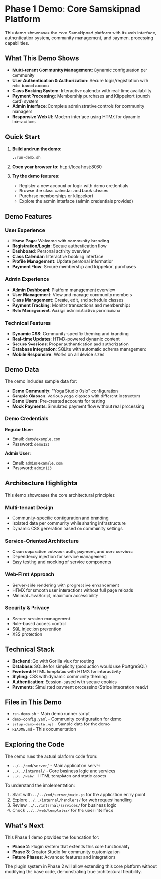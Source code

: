 # Phase 1 Demo: Core Samskipnad Platform

This demo showcases the core Samskipnad platform with its web interface, authentication system, community management, and payment processing capabilities.

## What This Demo Shows

- **Multi-tenant Community Management**: Dynamic configuration per community
- **User Authentication & Authorization**: Secure login/registration with role-based access
- **Class Booking System**: Interactive calendar with real-time availability
- **Payment Processing**: Membership purchases and Klippekort (punch card) system
- **Admin Interface**: Complete administrative controls for community managers
- **Responsive Web UI**: Modern interface using HTMX for dynamic interactions

## Quick Start

1. **Build and run the demo:**
   ```bash
   ./run-demo.sh
   ```

2. **Open your browser to:** http://localhost:8080

3. **Try the demo features:**
   - Register a new account or login with demo credentials
   - Browse the class calendar and book classes
   - Purchase memberships or klippekort
   - Explore the admin interface (admin credentials provided)

## Demo Features

### User Experience
- **Home Page**: Welcome with community branding
- **Registration/Login**: Secure authentication flow
- **Dashboard**: Personal activity overview
- **Class Calendar**: Interactive booking interface
- **Profile Management**: Update personal information
- **Payment Flow**: Secure membership and klippekort purchases

### Admin Experience
- **Admin Dashboard**: Platform management overview
- **User Management**: View and manage community members
- **Class Management**: Create, edit, and schedule classes
- **Payment Tracking**: Monitor transactions and memberships
- **Role Management**: Assign administrative permissions

### Technical Features
- **Dynamic CSS**: Community-specific theming and branding
- **Real-time Updates**: HTMX-powered dynamic content
- **Secure Sessions**: Proper authentication and authorization
- **Database Integration**: SQLite with automatic schema management
- **Mobile Responsive**: Works on all device sizes

## Demo Data

The demo includes sample data for:
- **Demo Community**: "Yoga Studio Oslo" configuration
- **Sample Classes**: Various yoga classes with different instructors
- **Demo Users**: Pre-created accounts for testing
- **Mock Payments**: Simulated payment flow without real processing

### Demo Credentials

**Regular User:**
- Email: `demo@example.com`
- Password: `demo123`

**Admin User:**
- Email: `admin@example.com`
- Password: `admin123`

## Architecture Highlights

This demo showcases the core architectural principles:

### Multi-tenant Design
- Community-specific configuration and branding
- Isolated data per community while sharing infrastructure
- Dynamic CSS generation based on community settings

### Service-Oriented Architecture
- Clean separation between auth, payment, and core services
- Dependency injection for service management
- Easy testing and mocking of service components

### Web-First Approach
- Server-side rendering with progressive enhancement
- HTMX for smooth user interactions without full page reloads
- Minimal JavaScript, maximum accessibility

### Security & Privacy
- Secure session management
- Role-based access control
- SQL injection prevention
- XSS protection

## Technical Stack

- **Backend**: Go with Gorilla Mux for routing
- **Database**: SQLite for simplicity (production would use PostgreSQL)
- **Frontend**: HTML templates with HTMX for interactivity
- **Styling**: CSS with dynamic community theming
- **Authentication**: Session-based with secure cookies
- **Payments**: Simulated payment processing (Stripe integration ready)

## Files in This Demo

- `run-demo.sh` - Main demo runner script
- `demo-config.yaml` - Community configuration for demo
- `setup-demo-data.sql` - Sample data for the demo
- `README.md` - This documentation

## Exploring the Code

The demo runs the actual platform code from:
- `../../cmd/server/` - Main application server
- `../../internal/` - Core business logic and services
- `../../web/` - HTML templates and static assets

To understand the implementation:
1. Start with `../../cmd/server/main.go` for the application entry point
2. Explore `../../internal/handlers/` for web request handling
3. Review `../../internal/services/` for business logic
4. Check `../../web/templates/` for the user interface

## What's Next

This Phase 1 demo provides the foundation for:
- **Phase 2**: Plugin system that extends this core functionality
- **Phase 3**: Creator Studio for community customization
- **Future Phases**: Advanced features and integrations

The plugin system in Phase 2 will allow extending this core platform without modifying the base code, demonstrating true architectural flexibility.